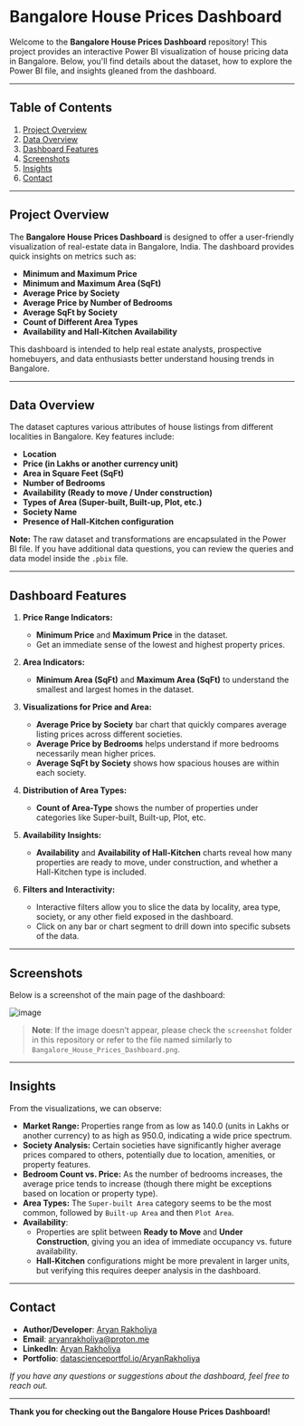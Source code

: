 # Bangalore House Prices Dashboard

Welcome to the **Bangalore House Prices Dashboard** repository! This project provides an interactive Power BI visualization of house pricing data in Bangalore. Below, you'll find details about the dataset, how to explore the Power BI file, and insights gleaned from the dashboard.

---

## Table of Contents

1. [Project Overview](#project-overview)
2. [Data Overview](#data-overview)
3. [Dashboard Features](#dashboard-features)
4. [Screenshots](#screenshots)
5. [Insights](#insights)
6. [Contact](#contact)


---

## Project Overview

The **Bangalore House Prices Dashboard** is designed to offer a user-friendly visualization of real-estate data in Bangalore, India. The dashboard provides quick insights on metrics such as:
- **Minimum and Maximum Price**  
- **Minimum and Maximum Area (SqFt)**  
- **Average Price by Society**  
- **Average Price by Number of Bedrooms**  
- **Average SqFt by Society**  
- **Count of Different Area Types**  
- **Availability and Hall-Kitchen Availability**  

This dashboard is intended to help real estate analysts, prospective homebuyers, and data enthusiasts better understand housing trends in Bangalore.

---

## Data Overview

The dataset captures various attributes of house listings from different localities in Bangalore. Key features include:

- **Location**  
- **Price (in Lakhs or another currency unit)**  
- **Area in Square Feet (SqFt)**  
- **Number of Bedrooms**  
- **Availability (Ready to move / Under construction)**  
- **Types of Area (Super-built, Built-up, Plot, etc.)**  
- **Society Name**  
- **Presence of Hall-Kitchen configuration**  

**Note:** The raw dataset and transformations are encapsulated in the Power BI file. If you have additional data questions, you can review the queries and data model inside the `.pbix` file.

---

## Dashboard Features

1. **Price Range Indicators:**  
   - **Minimum Price** and **Maximum Price** in the dataset.  
   - Get an immediate sense of the lowest and highest property prices.

2. **Area Indicators:**  
   - **Minimum Area (SqFt)** and **Maximum Area (SqFt)** to understand the smallest and largest homes in the dataset.

3. **Visualizations for Price and Area:**
   - **Average Price by Society** bar chart that quickly compares average listing prices across different societies.
   - **Average Price by Bedrooms** helps understand if more bedrooms necessarily mean higher prices.
   - **Average SqFt by Society** shows how spacious houses are within each society.

4. **Distribution of Area Types:**
   - **Count of Area-Type** shows the number of properties under categories like Super-built, Built-up, Plot, etc.

5. **Availability Insights:**
   - **Availability** and **Availability of Hall-Kitchen** charts reveal how many properties are ready to move, under construction, and whether a Hall-Kitchen type is included.

6. **Filters and Interactivity:**
   - Interactive filters allow you to slice the data by locality, area type, society, or any other field exposed in the dashboard.
   - Click on any bar or chart segment to drill down into specific subsets of the data.

---

## Screenshots

Below is a screenshot of the main page of the dashboard:

![image](https://github.com/user-attachments/assets/c5fa7b32-1e0a-4546-b58e-708f042258ed)


> **Note**: If the image doesn’t appear, please check the `screenshot` folder in this repository or refer to the file named similarly to `Bangalore_House_Prices_Dashboard.png`.

---

## Insights

From the visualizations, we can observe:

- **Market Range:** Properties range from as low as 140.0 (units in Lakhs or another currency) to as high as 950.0, indicating a wide price spectrum.
- **Society Analysis:** Certain societies have significantly higher average prices compared to others, potentially due to location, amenities, or property features.
- **Bedroom Count vs. Price:** As the number of bedrooms increases, the average price tends to increase (though there might be exceptions based on location or property type).
- **Area Types:** The `Super-built Area` category seems to be the most common, followed by `Built-up Area` and then `Plot Area`.
- **Availability**:
  - Properties are split between **Ready to Move** and **Under Construction**, giving you an idea of immediate occupancy vs. future availability.
  - **Hall-Kitchen** configurations might be more prevalent in larger units, but verifying this requires deeper analysis in the dashboard.

---

## Contact

- **Author/Developer**: <a href="https://github.com/AryanRakholiya2004">Aryan Rakholiya</a>
- **Email**: aryanrakholiya@proton.me
- **LinkedIn**: <a href="https://www.linkedin.com/in/aryanrakholiya/">Aryan Rakholiya</a>
- **Portfolio**: <a href="https://www.datascienceportfol.io/AryanRakholiya">datascienceportfol.io/AryanRakholiya</a>


*If you have any questions or suggestions about the dashboard, feel free to reach out.*

---

**Thank you for checking out the Bangalore House Prices Dashboard!** 
